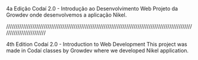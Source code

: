 4a Edição Codaí 2.0 - Introdução ao Desenvolvimento Web
Projeto da Growdev onde desenvolvemos a aplicação Nikel.

////////////////////////////////////////////////////////////////////////////////////////////////////////////////////////

4th Edition Codaí 2.0 - Introduction to Web Development
This project was made in Codaí classes by Growdev where we developed Nikel application.






